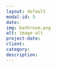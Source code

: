 ```yaml
---
layout: default
modal-id: 5
date: 
img: bathroom.png
alt: image-alt
project-date:
client:
category:
description:
---
```

